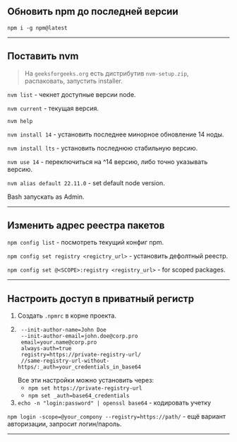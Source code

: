 ## Обновить npm до последней версии

`npm i -g npm@latest`
___

## Поставить nvm

> На `geeksforgeeks.org` есть дистрибутив `nvm-setup.zip`, распаковать, запустить installer.

`nvm list` - чекнет доступные версии node.

`nvm current` - текущая версия.

`nvm help`

`nvm install 14` - установить последнее минорное обновление 14 ноды.

`nvm install lts` - установить последнюю стабильную версию.

`nvm use 14` - переключиться на ^14 версию, либо точно указывать версию.

`nvm alias default 22.11.0` - set default node version.

Bash запускать as Admin.
___

## Изменить адрес реестра пакетов

`npm config list` - посмотреть текущий конфиг npm.

`npm config set registry <regictry_url>` - установить дефолтный реестр.

`npm config set @<SCOPE>:registry <registry_url>` - for scoped packages.
___

## Настроить доступ в приватный регистр

1. Создать `.npmrc` в корне проекта.
2. ```
    --init-author-name=John Doe
    --init-author-email=john.doe@corp.pro
    email=your.name@corp.pro
    always-auth=true
    registry=https://private-registry-url/
    //same-registry-url-without-https/:_auth=your_credentials_in_base64
   ```
   Все эти настройки можно установить через:
    -  `npm set https://private-registry-url`
    -  `npm set _auth=base64_credentials`
3. `echo -n "login:password" | openssl base64` - кодировать учетку

`npm login -scope=@your_compony --registry=https://path/` - ещё вариант авторизации, запросит логин/пароль.
___
